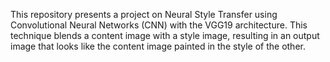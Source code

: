 This repository presents a project on Neural Style Transfer using Convolutional Neural Networks (CNN) with the VGG19 architecture. This technique blends a content image with a style image, resulting in an output image that looks like the content image painted in the style of the other.
